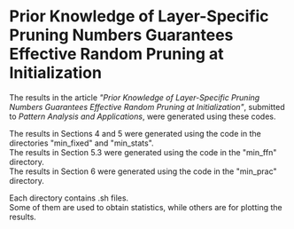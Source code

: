 # Prior Knowledge of Layer-Specific Pruning Numbers Guarantees Effective Random Pruning at Initialization

The results in the article *"Prior Knowledge of Layer-Specific Pruning Numbers Guarantees Effective Random Pruning at Initialization"*, submitted to *Pattern Analysis and Applications*, were generated using these codes. 


The results in Sections 4 and 5 were generated using the code in the directories "min_fixed" and "min_stats".  
The results in Section 5.3 were generated using the code in the "min_ffn" directory.  
The results in Section 6 were generated using the code in the "min_prac" directory.  


Each directory contains .sh files.  
Some of them are used to obtain statistics, while others are for plotting the results.
